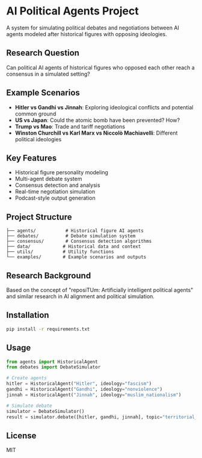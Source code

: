 # AI Political Agents Project

A system for simulating political debates and negotiations between AI agents modeled after historical figures with opposing ideologies.

## Research Question
Can political AI agents of historical figures who opposed each other reach a consensus in a simulated setting?

## Example Scenarios
- **Hitler vs Gandhi vs Jinnah**: Exploring ideological conflicts and potential common ground
- **US vs Japan**: Could the atomic bomb have been prevented? How?
- **Trump vs Mao**: Trade and tariff negotiations
- **Winston Churchill vs Karl Marx vs Niccolò Machiavelli**: Different political ideologies

## Key Features
- Historical figure personality modeling
- Multi-agent debate system
- Consensus detection and analysis
- Real-time negotiation simulation
- Podcast-style output generation

## Project Structure
```
├── agents/           # Historical figure AI agents
├── debates/          # Debate simulation system
├── consensus/        # Consensus detection algorithms
├── data/            # Historical data and context
├── utils/           # Utility functions
└── examples/        # Example scenarios and outputs
```

## Research Background
Based on the concept of "reposiTUm: Artificially intelligent political agents" and similar research in AI alignment and political simulation.

## Installation
```bash
pip install -r requirements.txt
```

## Usage
```python
from agents import HistoricalAgent
from debates import DebateSimulator

# Create agents
hitler = HistoricalAgent("Hitler", ideology="fascism")
gandhi = HistoricalAgent("Gandhi", ideology="nonviolence")
jinnah = HistoricalAgent("Jinnah", ideology="muslim_nationalism")

# Simulate debate
simulator = DebateSimulator()
result = simulator.debate([hitler, gandhi, jinnah], topic="territorial_disputes")
```

## License
MIT
